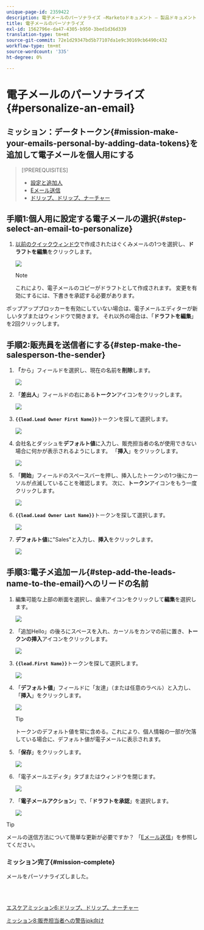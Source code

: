 ```yaml
---
unique-page-id: 2359422
description: 電子メールのパーソナライズ —Marketoドキュメント — 製品ドキュメント
title: 電子メールのパーソナライズ
exl-id: 1562796e-da47-4305-b950-3bed1d36d339
translation-type: tm+mt
source-git-commit: 72e1d29347bd5b77107da1e9c30169cb6490c432
workflow-type: tm+mt
source-wordcount: '335'
ht-degree: 0%

---
```


# 電子メールのパーソナライズ{#personalize-an-email}

## ミッション：データトークン{#mission-make-your-emails-personal-by-adding-data-tokens}を追加して電子メールを個人用にする

>[!PREREQUISITES]
>
>* [設定と追加人](/help/marketo/getting-started/quick-wins/get-set-up-and-add-a-person.md)
>* [Eメール送信](/help/marketo/getting-started/quick-wins/send-an-email.md)
>* [ドリップ、ドリップ、ナーチャー](/help/marketo/getting-started/quick-wins/drip-drip-nurture.md)


## 手順1:個人用に設定する電子メールの選択{#step-select-an-email-to-personalize}

1. [以前のクイックウィンドウ](/help/marketo/getting-started/quick-wins/drip-drip-nurture.md)で作成されたはぐくみメールの1つを選択し、**ドラフトを編集**&#x200B;をクリックします。

   ![](assets/one-4.png)

   >[!NOTE]
   >
   >これにより、電子メールのコピーがドラフトとして作成されます。 変更を有効にするには、下書きを承認する必要があります。

ポップアップブロッカーを有効にしていない場合は、電子メールエディターが新しいタブまたはウィンドウで開きます。 それ以外の場合は、「**ドラフトを編集**」を2回クリックします。

## 手順2:販売員を送信者にする{#step-make-the-salesperson-the-sender}

1. **「**&#x200B;から」フィールドを選択し、現在の名前を&#x200B;**削除**&#x200B;します。

   ![](assets/two-5.png)

1. 「**差出人**」フィールドの右にある&#x200B;**トークン**&#x200B;アイコンをクリックします。

   ![](assets/three-4.png)

1. **`{{lead.Lead Owner First Name}}`**&#x200B;トークンを探して選択します。

   ![](assets/four-3.png)

1. 会社名とダッシュを&#x200B;**デフォルト値**&#x200B;に入力し、販売担当者の名が使用できない場合に何かが表示されるようにします。 「**挿入**」をクリックします。

   ![](assets/five-4.png)

1. 「**開始**」フィールドのスペースバーを押し、挿入したトークンの1つ後にカーソルが点滅していることを確認します。 次に、**トークン**&#x200B;アイコンをもう一度クリックします。

   ![](assets/six-4.png)

1. **`{{lead.Lead Owner Last Name}}`**&#x200B;トークンを探して選択します。

   ![](assets/seven-5.png)

1. **デフォルト値**&#x200B;に&quot;Sales&quot;と入力し、**挿入**&#x200B;をクリックします。

   ![](assets/eight-3.png)

## 手順3:電子メ追加ール{#step-add-the-leads-name-to-the-email}へのリードの名前

1. 編集可能な上部の断面を選択し、歯車アイコンをクリックして&#x200B;**編集**&#x200B;を選択します。

   ![](assets/nine-2.png)

1. 「追加Hello」の後ろにスペースを入れ、カーソルをカンマの前に置き、**トークンの挿入**&#x200B;アイコンをクリックします。

   ![](assets/ten-4.png)

1. **`{{lead.First Name}}`**&#x200B;トークンを探して選択します。

   ![](assets/eleven-4.png)

1. 「**デフォルト値**」フィールドに「友達」（または任意のラベル）と入力し、「**挿入**」をクリックします。

   ![](assets/twelve-3.png)

   >[!TIP]
   >
   >トークンのデフォルト値を常に含める。これにより、個人情報の一部が欠落している場合に、デフォルト値が電子メールに表示されます。

1. 「**保存**」をクリックします。

   ![](assets/thirteen-3.png)

1. 「電子メールエディタ」タブまたはウィンドウを閉じます。

   ![](assets/fourteen-3.png)

1. 「**電子メールアクション**」で、「**ドラフトを承認**」を選択します。

   ![](assets/fifteen-3.png)

>[!TIP]
>
>メールの送信方法について簡単な更新が必要ですか？ 「[Eメール送信](/help/marketo/getting-started/quick-wins/send-an-email.md)」を参照してください。

### ミッション完了{#mission-complete}

メールをパーソナライズしました。

<br> 

[エスケアミッション6:ドリップ、ドリップ、ナーチャー](/help/marketo/getting-started/quick-wins/drip-drip-nurture.md)

[ミッション8:販売担当者への警告jpk向け](/help/marketo/getting-started/quick-wins/alert-the-sales-rep.md)

